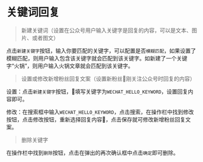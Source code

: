 # 关键词回复

> 新建关键词（设置在公众号用户输入关键字是回复的内容，可以是文本、图片、或者图文）

点击`新建关键字`按钮，输入你要匹配的关键字，可以配置是否`模糊匹配`，如果设置了模糊匹配，则用户输入包含该关键字就会匹配到该关键字。如新建了一个关键字“火锅”，则用户输入火锅文章就会匹配到该关键字。

> 设置或修改新增粉丝回复文案（设置新粉丝刚关注公众号时回复的内容）

设置：点击`新建关键字`按钮，填写关键字为`WECHAT_HELLO_KEYWORD`，设置回复内容即可。

修改：在搜索框中输入`WECHAT_HELLO_KEYWORD`，点击搜索，在操作栏中找到修改按钮，点击修改按钮，重新选择回复内容，点击保存就可修改新增粉丝回复文案。

> 删除关键字

在操作栏中找到`删除`按钮，点击在弹出的再次确认框中点击`确定`即可删除。